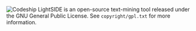 ![Codeship](https://www.codeship.io/projects/175d7e90-a872-0131-b075-7a776696ef02/status "Codeship Status")
LightSIDE is an open-source text-mining tool released under the GNU General Public License. See `copyright/gpl.txt` for more information.
